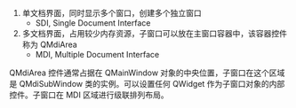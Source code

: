 
1. 单文档界面，同时显示多个窗口，创建多个独立窗口
    + SDI, Single Document Interface
2. 多文档界面，占用较少内存资源，子窗口可以放在主窗口容器中，该容器控件称为 QMdiArea
    + MDI, Multiple Document Interface 

QMdiArea 控件通常占据在 QMainWindow 对象的中央位置，子窗口在这个区域是 QMdiSubWindow 类的实例。可以设置任何 QWidget 作为子窗口对象的内部控件。子窗口在 MDI 区域进行级联排列布局。